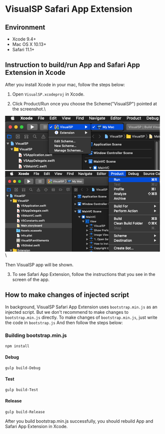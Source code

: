 # VisualSP Safari App Extension

## Environment
- Xcode 9.4+
- Mac OS X 10.13+
- Safari 11.1+

## Instruction to build/run App and Safari App Extension in Xcode
After you install Xcode in your mac, follow the steps below:

1. Open `VisualSP.xcodeproj` in Xcode.

2. Click Product/Run once you choose the Scheme("VisualSP") pointed at the screenshot.\

![Build/Run](https://github.com/Eagle19243/VisualSP_macOS/blob/master/screenshot/1.png)\
![Build/Run](https://github.com/Eagle19243/VisualSP_macOS/blob/master/screenshot/2.png)\

Then VisualSP app will be shown.

3. To see Safari App Extension, follow the instructions that you see in the screen of the app.

## How to make changes of injected script
In background, VisualSP Safari App Extension uses `bootstrap.min.js` as an injected script.
But we don't recommend to make changes to `bootstrap.min.js` directly.
To make changes of `bootstrap.min.js`, just write the code in `bootstrap.js`
And then follow the steps below:

### Building bootstrap.min.js

```
npm install
```

#### Debug
```
gulp build-Debug
```

#### Test
```
gulp build-Test
```

#### Release
```
gulp build-Release
```

After you build bootstrap.min.js successfully, you should rebuild App and Safari App Extension in Xcode.
